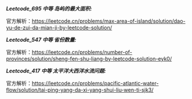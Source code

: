 **_Leetcode_695 中等 岛屿的最大面积:_**

官方解析：https://leetcode.cn/problems/max-area-of-island/solution/dao-yu-de-zui-da-mian-ji-by-leetcode-solution/

**_Leetcode_547 中等 省份数量:_**

官方解析：https://leetcode.cn/problems/number-of-provinces/solution/sheng-fen-shu-liang-by-leetcode-solution-eyk0/

**_Leetcode_417 中等 太平洋大西洋水流问题:_**

官方解析：https://leetcode.cn/problems/pacific-atlantic-water-flow/solution/tai-ping-yang-da-xi-yang-shui-liu-wen-ti-sjk3/